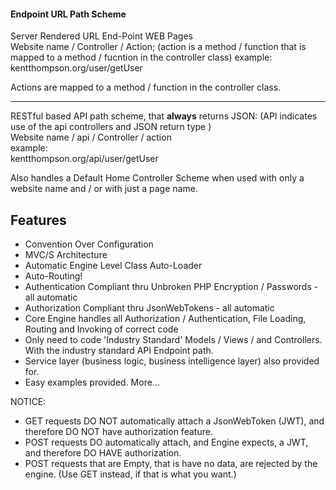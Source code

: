 #### Endpoint URL Path Scheme

Server Rendered URL End-Point WEB Pages  
Website name / Controller / Action; (action is a method / function that is mapped to a method / fucntion in the controller class)
example:  
kentthompson.org/user/getUser

Actions are mapped to a method / function in the controller class.

------

RESTful based API path scheme, that **always** returns JSON: (API indicates use of the api controllers and JSON return type )  
Website name  / api / Controller / action  
example:  
kentthompson.org/api/user/getUser

Also handles a Default Home Controller Scheme when used with only a website name and / or with just a page name.

Features
------------
+ Convention Over Configuration
+ MVC/S Architecture
+ Automatic Engine Level Class Auto-Loader
+ Auto-Routing!
+ Authentication Compliant thru Unbroken PHP Encryption / Passwords - all automatic
+ Authorization Compliant thru JsonWebTokens - all automatic
+ Core Engine handles all Authorization / Authentication, File Loading, Routing and Invoking of correct code
+ Only need to code 'Industry Standard' Models / Views / and Controllers. With the industry standard API Endpoint path.
+ Service layer (business logic, business intelligence layer) also provided for.
+ Easy examples provided. More...

NOTICE:
+ GET requests DO NOT automatically attach a JsonWebToken (JWT), and therefore DO NOT have authorization feature.
+ POST requests DO automatically attach, and Engine expects, a JWT, and therefore DO HAVE authorization.
+ POST requests that are Empty, that is have no data, are rejected by the engine. (Use GET instead, if that is what you want.)

